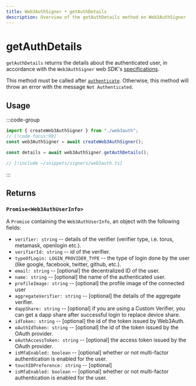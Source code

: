```yaml
---
title: Web3AuthSigner • getAuthDetails
description: Overview of the getAuthDetails method on Web3AuthSigner
---
```


# getAuthDetails

`getAuthDetails` returns the details about the authenticated user, in accordance with the `Web3AuthSigner` web SDK's [specifications](https://web3auth.io/docs/sdk/pnp/web/modal/usage#getuserinfo).

This method must be called after [`authenticate`](/packages/aa-signers/web3auth/authenticate). Otherwise, this method will throw an error with the message `Not Authenticated`.

## Usage

:::code-group

```ts [example.ts]
import { createWeb3AuthSigner } from "./web3auth";
// [!code focus:99]
const web3AuthSigner = await createWeb3AuthSigner();

const details = await web3AuthSigner.getAuthDetails();
```

```ts [web3auth.ts]
// [!include ~/snippets/signers/web3auth.ts]
```

:::

## Returns

### `Promise<Web3AuthUserInfo>`

A `Promise` containing the `Web3AuthUserInfo`, an object with the following fields:

- `verifier: string` -- details of the verifier (verifier type, i.e. torus, metamask, openlogin etc.).
- `verifierId: string` -- id of the verifier.
- `typeOfLogin: LOGIN_PROVIDER_TYPE` -- the type of login done by the user (like google, facebook, twitter, github, etc.).
- `email: string` -- [optional] the decentralized ID of the user.
- `name: string` -- [optional] the name of the authenticated user.
- `profileImage: string` -- [optional] the profile image of the connected user
- `aggregateVerifier: string` -- [optional] the details of the aggregate verifier.
- `dappShare: string` -- [optional] if you are using a Custom Verifier, you can get a dapp share after successful login to replace device share.
- `idToken: string` -- [optional] the id of the token issued by Web3Auth.
- `oAuthIdToken: string` -- [optional] the id of the token issued by the OAuth provider.
- `oAuthAccessToken: string` -- [optional] the access token issued by the OAuth provider.
- `isMfaEnabled: boolean` -- [optional] whether or not multi-factor authentication is enabled for the user.
- `touchIDPreference: string` -- [optional]
- `isMfaEnabled: boolean` -- [optional] whether or not multi-factor authentication is enabled for the user.
